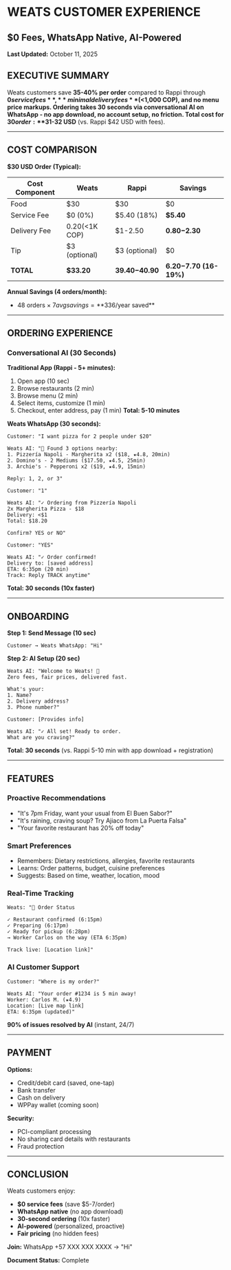 # WEATS CUSTOMER EXPERIENCE
## $0 Fees, WhatsApp Native, AI-Powered

**Last Updated:** October 11, 2025

## EXECUTIVE SUMMARY

Weats customers save **35-40% per order** compared to Rappi through **$0 service fees**, **minimal delivery fees** (<$1,000 COP), and **no menu price markups**. Ordering takes **30 seconds** via conversational AI on WhatsApp - no app download, no account setup, no friction. Total cost for $30 order: **$31-32 USD** (vs. Rappi $42 USD with fees).

---

## COST COMPARISON

**$30 USD Order (Typical):**

| Cost Component | Weats | Rappi | Savings |
|----------------|---------|-------|---------|
| Food | $30 | $30 | $0 |
| Service Fee | $0 (0%) | $5.40 (18%) | **$5.40** |
| Delivery Fee | $0.20 (<$1K COP) | $1-2.50 | **$0.80-$2.30** |
| Tip | $3 (optional) | $3 (optional) | $0 |
| **TOTAL** | **$33.20** | **$39.40-$40.90** | **$6.20-$7.70 (16-19%)** |

**Annual Savings (4 orders/month):**
- 48 orders × $7 avg savings = **$336/year saved**

---

## ORDERING EXPERIENCE

### Conversational AI (30 Seconds)

**Traditional App (Rappi - 5+ minutes):**
1. Open app (10 sec)
2. Browse restaurants (2 min)
3. Browse menu (2 min)
4. Select items, customize (1 min)
5. Checkout, enter address, pay (1 min)
**Total: 5-10 minutes**

**Weats WhatsApp (30 seconds):**
```
Customer: "I want pizza for 2 people under $20"

Weats AI: "🍕 Found 3 options nearby:
1. Pizzería Napoli - Margherita x2 ($18, ★4.8, 20min)
2. Domino's - 2 Mediums ($17.50, ★4.5, 25min)
3. Archie's - Pepperoni x2 ($19, ★4.9, 15min)

Reply: 1, 2, or 3"

Customer: "1"

Weats AI: "✓ Ordering from Pizzería Napoli
2x Margherita Pizza - $18
Delivery: <$1
Total: $18.20

Confirm? YES or NO"

Customer: "YES"

Weats AI: "✓ Order confirmed!
Delivery to: [saved address]
ETA: 6:35pm (20 min)
Track: Reply TRACK anytime"
```
**Total: 30 seconds (10x faster)**

---

## ONBOARDING

**Step 1: Send Message (10 sec)**
```
Customer → Weats WhatsApp: "Hi"
```

**Step 2: AI Setup (20 sec)**
```
Weats AI: "Welcome to Weats! 🎉
Zero fees, fair prices, delivered fast.

What's your:
1. Name?
2. Delivery address?
3. Phone number?"

Customer: [Provides info]

Weats AI: "✓ All set! Ready to order.
What are you craving?"
```

**Total: 30 seconds** (vs. Rappi 5-10 min with app download + registration)

---

## FEATURES

### Proactive Recommendations
- "It's 7pm Friday, want your usual from El Buen Sabor?"
- "It's raining, craving soup? Try Ajiaco from La Puerta Falsa"
- "Your favorite restaurant has 20% off today"

### Smart Preferences
- Remembers: Dietary restrictions, allergies, favorite restaurants
- Learns: Order patterns, budget, cuisine preferences
- Suggests: Based on time, weather, location, mood

### Real-Time Tracking
```
Weats: "🚀 Order Status

✓ Restaurant confirmed (6:15pm)
✓ Preparing (6:17pm)
✓ Ready for pickup (6:28pm)
→ Worker Carlos on the way (ETA 6:35pm)

Track live: [Location link]"
```

### AI Customer Support
```
Customer: "Where is my order?"

Weats AI: "Your order #1234 is 5 min away!
Worker: Carlos M. (★4.9)
Location: [Live map link]
ETA: 6:35pm (updated)"
```

**90% of issues resolved by AI** (instant, 24/7)

---

## PAYMENT

**Options:**
- Credit/debit card (saved, one-tap)
- Bank transfer
- Cash on delivery
- WPPay wallet (coming soon)

**Security:**
- PCI-compliant processing
- No sharing card details with restaurants
- Fraud protection

---

## CONCLUSION

Weats customers enjoy:
- **$0 service fees** (save $5-7/order)
- **WhatsApp native** (no app download)
- **30-second ordering** (10x faster)
- **AI-powered** (personalized, proactive)
- **Fair pricing** (no hidden fees)

**Join:** WhatsApp +57 XXX XXX XXXX → "Hi"

**Document Status:** Complete
